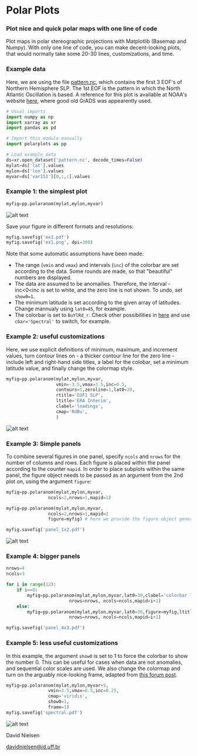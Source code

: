 
# Polar Plots
### Plot nice and quick polar maps with one line of code
Plot maps in polar stereographic projections with Matplotlib (Basemap and Numpy). With only one line of code, you can make decent-looking plots, that would normally take some 20-30 lines, customizations, and time.

### Example data
Here, we are using the file [pattern.nc](https://github.com/davidmnielsen/polarplots/blob/master/pattern.nc), which contains the first 3 EOF's of Northern Hemisphere SLP. The 1st EOF is the pattern in which the North Atlantic Oscillation is based. A reference for this plot is available at NOAA's website [here](http://www.cpc.ncep.noaa.gov/products/precip/CWlink/daily_ao_index/ao.loading.shtml), where good old GrADS was appearently used.

```python
# Usual imports
import numpy as np
import xarray as xr
import pandas as pd

# Import this module manually
import polarplots as pp

# Load example data
ds=xr.open_dataset('pattern.nc', decode_times=False) 
mylat=ds['lat'].values             
mylon=ds['lon'].values
myvar=ds['var151'][0,:,:].values

```
### Example 1: the simplest plot
```python
myfig=pp.polaranom(mylat,mylon,myvar)
```
![alt text](https://github.com/davidmnielsen/polarplots/blob/master/ex1.png "ex1.png")

Save your figure in different formats and resolutions:
```python
myfig.savefig('ex1.pdf') 
myfig.savefig('ex1.png', dpi=300) 
```
Note that some automatic assumptions have been made:
- The range (`vmin` and `vmax`) and intervals (`inc`) of the colorbar are set according to the data. Some rounds are made, so that "beautiful" numbers are displayed.
- The data are assumed to be anomailies. Therefore, the interval -inc<0<inc is set to white, and the zero line is not shown. To undo, set `show0=1`.
- The minimum latitude is set according to the given array of latitudes. Change mannualy using `lat0=45`, for example.
- The colorbar is set to `BuYlRd_r`. Check other possibilities in [here](https://matplotlib.org/examples/color/colormaps_reference.html) and use `cbar='Spectral'` to switch, for example. 

### Example 2: useful customizations
Here, we use explicit definitions of minimum, maximum, and increment values, turn contour lines on - a thicker contour line for the zero line - include left and right-hand side titles, a label for the colobar, set a minimum latitude value, and finally change the colormap style. 
```python
myfig=pp.polaranom(mylat,mylon,myvar,
                   vmin=-3.5,vmax=3.5,inc=0.5,
                   contours=1,zeroline=1,lat0=20,
                   rtitle='EOF1 SLP',
                   ltitle='ERA Interim',
                   clabel='loadings',
                   cmap='RdBu',
                   )
```
![alt text](https://github.com/davidmnielsen/polarplots/blob/master/ex2.png "ex2.png")

### Example 3: Simple panels
To combine several figures in one panel, specify `ncols` and `nrows` for the number of columns and rows. Each figure is placed within the panel according to the counter `mapid`.  In order to place subplots within the same panel, the figure object needs to be passed as an argument from the 2nd plot on, using the argument `figure`:
```python
myfig=pp.polaranom(mylat,mylon,myvar,
                ncols=2,nrows=1,mapid=1)

myfig=pp.polaranom(mylat,mylon,myvar,
                ncols=2,nrows=1,mapid=2
                figure=myfig) # here we provide the figure object generated in the previous plot

myfig.savefig('panel_1x2.pdf')
``` 
![alt text](https://github.com/davidmnielsen/polarplots/blob/master/panel_1x2.png "panel_1x2.png")

### Example 4: bigger panels
```python
nrows=4
ncols=3

for i in range(12):
    if i==0:
        myfig=pp.polaranom(mylat,mylon,myvar,lat0=30,clabel='colorbar label',ltitle='%d' %(i+1),
                        nrows=nrows, ncols=ncols,mapid=i+1)
    else:
        myfig=pp.polaranom(mylat,mylon,myvar,lat0=30,figure=myfig,ltitle='%d' %(i+1),
                        nrows=nrows, ncols=ncols,mapid=i+1)

myfig.savefig('panel_4x3.pdf')
```

### Example 5: less useful customizations
In this example, the argument `show0` is set to 1 to force the colorbar to show the number 0. This can be useful for cases when data are not anomalies, and sequential color scales are used. We also change the colormap and turn on the arguably nice-looking frame, adapted from [this forum post](https://stackoverflow.com/questions/47431242/matplotlib-create-lat-lon-white-black-round-bounding-box-around-basemap).  

```python
myfig=pp.polaranom(mylat,mylon,myvar+5,
                vmin=3.5,vmax=8.5,inc=0.25,
                cmap='viridis',
                show0=1,
                frame=1)
myfig.savefig('spectral.pdf')
```
![alt text](https://github.com/davidmnielsen/polarplots/blob/master/spectral.png "spectral.png")

David Nielsen

davidnielsen@id.uff.br


